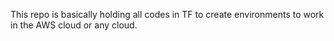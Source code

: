 This repo is basically holding all codes in TF to create environments to work in the AWS cloud or any cloud.